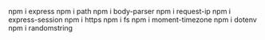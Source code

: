 npm i express
npm i path
npm i body-parser
npm i request-ip
npm i express-session
npm i https
npm i fs
npm i moment-timezone
npm i dotenv
npm i randomstring